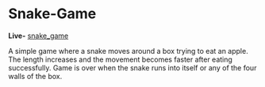 # Snake-Game

**Live-** [snake_game](https://snakegame786.netlify.app/)

A simple game where a snake moves around a box trying to eat an apple.
The length increases and the movement becomes faster after eating
successfully.
Game is over when the snake runs into itself or any of the four walls of
the box.
